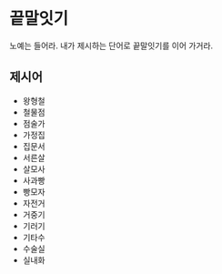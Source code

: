 # 끝말잇기

노예는 들어라. 내가 제시하는 단어로 끝말잇기를 이어 가거라.



## 제시어

* 왕형철
* 철물점
* 점술가
* 가정집
* 집문서
* 서른살
* 살모사
* 사과빵
* 빵모자
* 자전거
* 거중기
* 기러기
* 기타수
* 수술실
* 실내화


